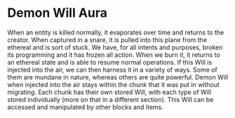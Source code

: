# Demon Will Aura

When an entity is killed normally, it evaporates over time and returns to the creator. When captured in a snare, it is pulled into this plane from the ethereal and is sort of stuck. We have, for all intents and purposes, broken its programming and it has frozen all action. When we burn it, it returns to an ethereal state and is able to resume normal operations. If this Will is injected into the air, we can then harness it in a variety of ways. Some of them are mundane in nature, whereas others are quite powerful.
Demon Will when injected into the air stays within the chunk that it was put in without migrating. Each chunk has their own stored Will, with each type of Will stored individually (more on that in a different section). This Will can be accessed and manipulated by other blocks and items.
